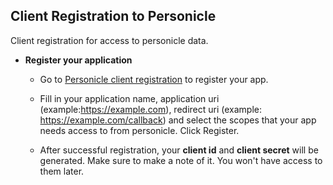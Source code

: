 ## Client Registration to Personicle

Client registration for access to personicle data.

- **Register your application**

  - Go to [Personicle client registration](https://personicle-client-registration.herokuapp.com/register) to register your app.

  - Fill in your application name, application uri (example:https://example.com), redirect uri (example: https://example.com/callback) and select the scopes that your  app needs access to from personicle. Click Register.
  
  - After successful registration, your **client id** and **client secret** will be generated. Make sure to make a note of it. You won't have access to them later.

